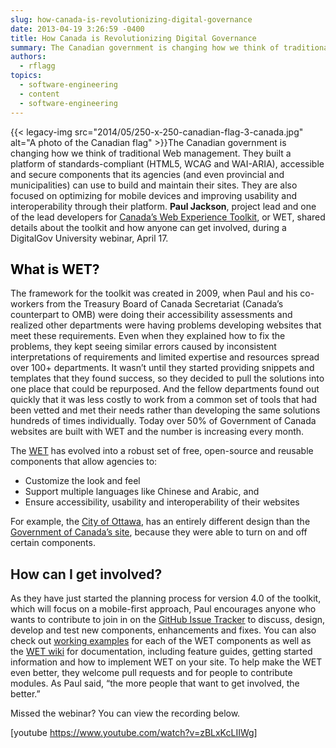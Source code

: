 ```yaml
---
slug: how-canada-is-revolutionizing-digital-governance
date: 2013-04-19 3:26:59 -0400
title: How Canada is Revolutionizing Digital Governance
summary: The Canadian government is changing how we think of traditional Web management. They built a platform of standards-compliant (HTML5, WCAG and WAI-ARIA), accessible and secure components that its agencies (and even provincial and municipalities) can use to build and maintain their sites. They are also focused
authors:
  - rflagg
topics:
  - software-engineering
  - content
  - software-engineering
---
```


{{< legacy-img src="2014/05/250-x-250-canadian-flag-3-canada.jpg" alt="A photo of the Canadian flag" >}}The Canadian government is changing how we think of traditional Web management. They built a platform of standards-compliant (HTML5, WCAG and WAI-ARIA), accessible and secure components that its agencies (and even provincial and municipalities) can use to build and maintain their sites. They are also focused on optimizing for mobile devices and improving usability and interoperability through their platform. **Paul Jackson**, project lead and one of the lead developers for [Canada’s Web Experience Toolkit](http://wet-boew.github.io/v4.0-ci/index-en.html), or WET, shared details about the toolkit and how anyone can get involved, during a DigitalGov University webinar, April 17.

## <span style="color: #000000">What is WET?</span>

The framework for the toolkit was created in 2009, when Paul and his co-workers from the Treasury Board of Canada Secretariat (Canada’s counterpart to OMB) were doing their accessibility assessments and realized other departments were having problems developing websites that meet these requirements. Even when they explained how to fix the problems, they kept seeing similar errors caused by inconsistent interpretations of requirements and limited expertise and resources spread over 100+ departments. It wasn’t until they started providing snippets and templates that they found success, so they decided to pull the solutions into one place that could be repurposed. And the fellow departments found out quickly that it was less costly to work from a common set of tools that had been vetted and met their needs rather than developing the same solutions hundreds of times individually. Today over 50% of Government of Canada websites are built with WET and the number is increasing every month.
  
The [WET](http://www.tbs-sct.gc.ca/ws-nw/wa-aw/wet-boew/index-eng.asp) has evolved into a robust set of free, open-source and reusable components that allow agencies to:

  * Customize the look and feel
  * Support multiple languages like Chinese and Arabic, and
  * Ensure accessibility, usability and interoperability of their websites

For example, the [City of Ottawa](http://ottawa.ca/en), has an entirely different design than the [Government of Canada’s site](http://www.canada.ca/en/index.html), because they were able to turn on and off certain components.

## How can I get involved?

As they have just started the planning process for version 4.0 of the toolkit, which will focus on a mobile-first approach, Paul encourages anyone who wants to contribute to join in on the [GitHub Issue Tracker](https://github.com/wet-boew/wet-boew/issues) to discuss, design, develop and test new components, enhancements and fixes. You can also check out [working examples](http://wet-boew.github.io/wet-boew/demos/index-en.html) for each of the WET components as well as the [WET wiki](https://github.com/wet-boew/wet-boew/wiki) for documentation, including feature guides, getting started information and how to implement WET on your site. To help make the WET even better, they welcome pull requests and for people to contribute modules. As Paul said, “the more people that want to get involved, the better.”

Missed the webinar? You can view the recording below.

[youtube https://www.youtube.com/watch?v=zBLxKcLIIWg]